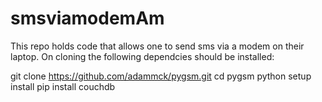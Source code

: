 # smsviamodemAm
This repo holds code that allows one to send sms via a modem on their laptop. On cloning the following dependcies should be installed:

git clone https://github.com/adammck/pygsm.git
cd pygsm
python setup install
pip install couchdb

